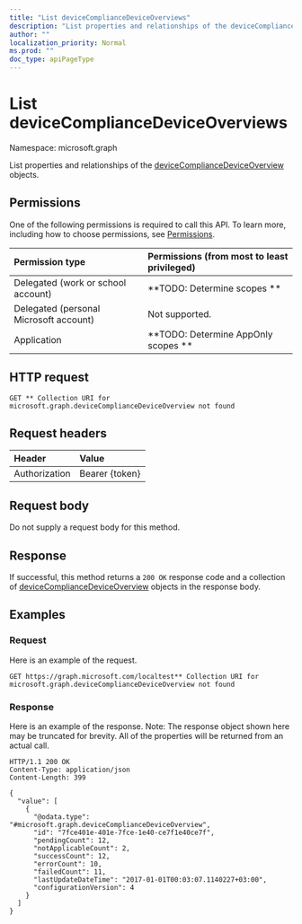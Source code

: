 ```yaml
---
title: "List deviceComplianceDeviceOverviews"
description: "List properties and relationships of the deviceComplianceDeviceOverview objects."
author: ""
localization_priority: Normal
ms.prod: ""
doc_type: apiPageType
---
```


# List deviceComplianceDeviceOverviews

Namespace: microsoft.graph

List properties and relationships of the [deviceComplianceDeviceOverview](../resources/devicecompliancedeviceoverview.md) objects.

## Permissions
One of the following permissions is required to call this API. To learn more, including how to choose permissions, see [Permissions](/concepts/permissions-reference.md).

|Permission type|Permissions (from most to least privileged)|
|:---|:---|
|Delegated (work or school account)|**TODO: Determine scopes **|
|Delegated (personal Microsoft account)|Not supported.|
|Application|**TODO: Determine AppOnly scopes **|

## HTTP request
<!-- {
  "blockType": "ignored"
}
-->
``` http
GET ** Collection URI for microsoft.graph.deviceComplianceDeviceOverview not found
```

## Request headers
|Header|Value|
|:---|:---|
|Authorization|Bearer {token}|

## Request body
Do not supply a request body for this method.

## Response
If successful, this method returns a `200 OK` response code and a collection of [deviceComplianceDeviceOverview](../resources/devicecompliancedeviceoverview.md) objects in the response body.

## Examples

### Request
Here is an example of the request.
<!-- {
  "blockType": "request",
  "name": "get_devicecompliancedeviceoverview"
}
-->
``` http
GET https://graph.microsoft.com/localtest** Collection URI for microsoft.graph.deviceComplianceDeviceOverview not found
```

### Response
Here is an example of the response. Note: The response object shown here may be truncated for brevity. All of the properties will be returned from an actual call.
<!-- {
  "blockType": "response",
  "truncated": true,
  "@odata.type": "collection(microsoft.graph.devicecompliancedeviceoverview)"
}
-->
``` http
HTTP/1.1 200 OK
Content-Type: application/json
Content-Length: 399

{
  "value": [
    {
      "@odata.type": "#microsoft.graph.deviceComplianceDeviceOverview",
      "id": "7fce401e-401e-7fce-1e40-ce7f1e40ce7f",
      "pendingCount": 12,
      "notApplicableCount": 2,
      "successCount": 12,
      "errorCount": 10,
      "failedCount": 11,
      "lastUpdateDateTime": "2017-01-01T00:03:07.1140227+03:00",
      "configurationVersion": 4
    }
  ]
}
```

